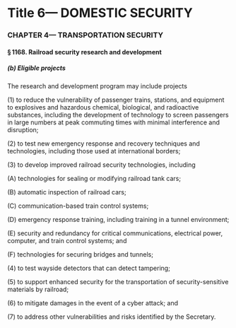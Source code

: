 
# Title 6— DOMESTIC SECURITY
### CHAPTER 4— TRANSPORTATION SECURITY
#### § 1168. Railroad security research and development
##### (b) Eligible projects

The research and development program may include projects

(1) to reduce the vulnerability of passenger trains, stations, and equipment to explosives and hazardous chemical, biological, and radioactive substances, including the development of technology to screen passengers in large numbers at peak commuting times with minimal interference and disruption;

(2) to test new emergency response and recovery techniques and technologies, including those used at international borders;

(3) to develop improved railroad security technologies, including

(A) technologies for sealing or modifying railroad tank cars;

(B) automatic inspection of railroad cars;

(C) communication-based train control systems;

(D) emergency response training, including training in a tunnel environment;

(E) security and redundancy for critical communications, electrical power, computer, and train control systems; and

(F) technologies for securing bridges and tunnels;

(4) to test wayside detectors that can detect tampering;

(5) to support enhanced security for the transportation of security-sensitive materials by railroad;

(6) to mitigate damages in the event of a cyber attack; and

(7) to address other vulnerabilities and risks identified by the Secretary.
